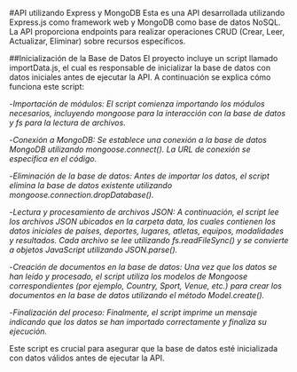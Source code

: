 
#API utilizando Express y MongoDB
Esta es una API desarrollada utilizando Express.js como framework web y MongoDB como base de datos NoSQL. La API proporciona endpoints para realizar operaciones CRUD (Crear, Leer, Actualizar, Eliminar) sobre recursos específicos.

##Inicialización de la Base de Datos
El proyecto incluye un script llamado importData.js, el cual es responsable de inicializar la base de datos con datos iniciales antes de ejecutar la API. A continuación se explica cómo funciona este script:

-*Importación de módulos: El script comienza importando los módulos necesarios, incluyendo mongoose para la interacción con la base de datos y fs para la lectura de archivos.*

-*Conexión a MongoDB: Se establece una conexión a la base de datos MongoDB utilizando mongoose.connect(). La URL de conexión se especifica en el código.*

-*Eliminación de la base de datos: Antes de importar los datos, el script elimina la base de datos existente utilizando mongoose.connection.dropDatabase().*

-*Lectura y procesamiento de archivos JSON: A continuación, el script lee los archivos JSON ubicados en la carpeta data, los cuales contienen los datos iniciales de países, deportes, lugares, atletas, equipos, modalidades y resultados. Cada archivo se lee utilizando fs.readFileSync() y se convierte a objetos JavaScript utilizando JSON.parse().*

-*Creación de documentos en la base de datos: Una vez que los datos se han leído y procesado, el script utiliza los modelos de Mongoose correspondientes (por ejemplo, Country, Sport, Venue, etc.) para crear los documentos en la base de datos utilizando el método Model.create().*

-*Finalización del proceso: Finalmente, el script imprime un mensaje indicando que los datos se han importado correctamente y finaliza su ejecución.*

Este script es crucial para asegurar que la base de datos esté inicializada con datos válidos antes de ejecutar la API.

